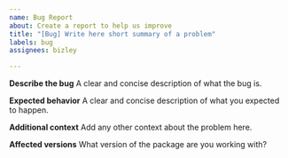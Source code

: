 ```yaml
---
name: Bug Report
about: Create a report to help us improve
title: "[Bug] Write here short summary of a problem"
labels: bug
assignees: bizley

---
```


**Describe the bug**
A clear and concise description of what the bug is.

**Expected behavior**
A clear and concise description of what you expected to happen.

**Additional context**
Add any other context about the problem here.

**Affected versions**
What version of the package are you working with?
